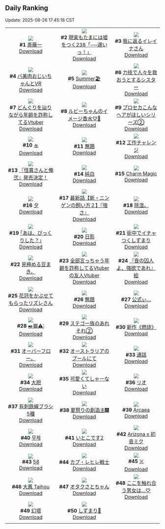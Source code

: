 ## Daily Ranking
Update: 2025-08-26 17:45:18 CST

|      |      |      |
| :----: | :----: | :----: |
| ![](https://i.pixiv.re/c/240x480/img-master/img/2025/08/24/00/00/16/134248262_p0_master1200.jpg)<br>**#1** [斎藤一](https://www.pixiv.net/artworks/134248262)<br>[Download](https://i.pixiv.re/img-original/img/2025/08/24/00/00/16/134248262_p0.jpg) | ![](https://i.pixiv.re/c/240x480/img-master/img/2025/08/24/18/00/38/134275827_p0_master1200.jpg)<br>**#2** [現実もたまには嘘をつく238「──遅いっ！」](https://www.pixiv.net/artworks/134275827)<br>[Download](https://i.pixiv.re/img-original/img/2025/08/24/18/00/38/134275827_p0.jpg) | ![](https://i.pixiv.re/c/240x480/img-master/img/2025/08/24/00/02/35/134248698_p0_master1200.jpg)<br>**#3** [我に返るイレイナさん](https://www.pixiv.net/artworks/134248698)<br>[Download](https://i.pixiv.re/img-original/img/2025/08/24/00/02/35/134248698_p0.png) |
| ![](https://i.pixiv.re/c/240x480/img-master/img/2025/08/25/00/21/33/134294147_p0_master1200.jpg)<br>**#4** [バ美肉おじいちゃんとVR](https://www.pixiv.net/artworks/134294147)<br>[Download](https://i.pixiv.re/img-original/img/2025/08/25/00/21/33/134294147_p0.jpg) | ![](https://i.pixiv.re/c/240x480/img-master/img/2025/08/24/00/33/51/134250195_p0_master1200.jpg)<br>**#5** [Summer🏖️](https://www.pixiv.net/artworks/134250195)<br>[Download](https://i.pixiv.re/img-original/img/2025/08/24/00/33/51/134250195_p0.jpg) | ![](https://i.pixiv.re/c/240x480/img-master/img/2025/08/24/19/14/57/134278925_p0_master1200.jpg)<br>**#6** [力技で人々を救おうとするシスター](https://www.pixiv.net/artworks/134278925)<br>[Download](https://i.pixiv.re/img-original/img/2025/08/24/19/14/57/134278925_p0.jpg) |
| ![](https://i.pixiv.re/c/240x480/img-master/img/2025/08/24/21/03/47/134284010_p0_master1200.jpg)<br>**#7** [どんぐりを辿りながら年齢を詐称してるVtuber](https://www.pixiv.net/artworks/134284010)<br>[Download](https://i.pixiv.re/img-original/img/2025/08/24/21/03/47/134284010_p0.png) | ![](https://i.pixiv.re/c/240x480/img-master/img/2025/08/25/21/59/34/134324704_p0_master1200.jpg)<br>**#8** [ルビーちゃんのイメージ香水♡🍒](https://www.pixiv.net/artworks/134324704)<br>[Download](https://i.pixiv.re/img-original/img/2025/08/25/21/59/34/134324704_p0.jpg) | ![](https://i.pixiv.re/c/240x480/img-master/img/2025/08/25/00/01/11/134292987_p0_master1200.jpg)<br>**#9** [プロセカこんなヘアがほしいシリーズ②](https://www.pixiv.net/artworks/134292987)<br>[Download](https://i.pixiv.re/img-original/img/2025/08/25/00/01/11/134292987_p0.jpg) |
| ![](https://i.pixiv.re/c/240x480/img-master/img/2025/08/24/20/35/21/134282515_p0_master1200.jpg)<br>**#10** [🛸](https://www.pixiv.net/artworks/134282515)<br>[Download](https://i.pixiv.re/img-original/img/2025/08/24/20/35/21/134282515_p0.jpg) | ![](https://i.pixiv.re/c/240x480/img-master/img/2025/08/25/18/19/27/134316046_p0_master1200.jpg)<br>**#11** [無題](https://www.pixiv.net/artworks/134316046)<br>[Download](https://i.pixiv.re/img-original/img/2025/08/25/18/19/27/134316046_p0.jpg) | ![](https://i.pixiv.re/c/240x480/img-master/img/2025/08/25/12/05/25/134307581_p0_master1200.jpg)<br>**#12** [工作チャレンジ](https://www.pixiv.net/artworks/134307581)<br>[Download](https://i.pixiv.re/img-original/img/2025/08/25/12/05/25/134307581_p0.png) |
| ![](https://i.pixiv.re/c/240x480/img-master/img/2025/08/25/21/43/39/134323943_p0_master1200.jpg)<br>**#13** [『怪異さんと俺 弐』発売決定！](https://www.pixiv.net/artworks/134323943)<br>[Download](https://i.pixiv.re/img-original/img/2025/08/25/21/43/39/134323943_p0.jpg) | ![](https://i.pixiv.re/c/240x480/img-master/img/2025/08/25/00/00/14/134292725_p0_master1200.jpg)<br>**#14** [純白](https://www.pixiv.net/artworks/134292725)<br>[Download](https://i.pixiv.re/img-original/img/2025/08/25/00/00/14/134292725_p0.png) | ![](https://i.pixiv.re/c/240x480/img-master/img/2025/08/24/01/15/42/134251724_p0_master1200.jpg)<br>**#15** [Charm Magic](https://www.pixiv.net/artworks/134251724)<br>[Download](https://i.pixiv.re/img-original/img/2025/08/24/01/15/42/134251724_p0.png) |
| ![](https://i.pixiv.re/c/240x480/img-master/img/2025/08/24/12/28/20/134265543_p0_master1200.jpg)<br>**#16** [夕](https://www.pixiv.net/artworks/134265543)<br>[Download](https://i.pixiv.re/img-original/img/2025/08/24/12/28/20/134265543_p0.jpg) | ![](https://i.pixiv.re/c/240x480/img-master/img/2025/08/25/18/24/10/134316172_p0_master1200.jpg)<br>**#17** [最新話【新・ニンゲンの飼い方２】『強さ』](https://www.pixiv.net/artworks/134316172)<br>[Download](https://i.pixiv.re/img-original/img/2025/08/25/18/24/10/134316172_p0.png) | ![](https://i.pixiv.re/c/240x480/img-master/img/2025/08/24/12/05/51/134264494_p0_master1200.jpg)<br>**#18** [除湿。](https://www.pixiv.net/artworks/134264494)<br>[Download](https://i.pixiv.re/img-original/img/2025/08/24/12/05/51/134264494_p0.jpg) |
| ![](https://i.pixiv.re/c/240x480/img-master/img/2025/08/25/17/11/58/134313943_p0_master1200.jpg)<br>**#19** [｢あは、びっくりした？｣](https://www.pixiv.net/artworks/134313943)<br>[Download](https://i.pixiv.re/img-original/img/2025/08/25/17/11/58/134313943_p0.jpg) | ![](https://i.pixiv.re/c/240x480/img-master/img/2025/08/25/00/17/53/134293976_p0_master1200.jpg)<br>**#20** [日影](https://www.pixiv.net/artworks/134293976)<br>[Download](https://i.pixiv.re/img-original/img/2025/08/25/00/17/53/134293976_p0.png) | ![](https://i.pixiv.re/c/240x480/img-master/img/2025/08/24/16/53/24/134273337_p0_master1200.jpg)<br>**#21** [街中でイチャつくしずまり](https://www.pixiv.net/artworks/134273337)<br>[Download](https://i.pixiv.re/img-original/img/2025/08/24/16/53/24/134273337_p0.jpg) |
| ![](https://i.pixiv.re/c/240x480/img-master/img/2025/08/25/03/15/30/134298905_p0_master1200.jpg)<br>**#22** [見極める豆まき。](https://www.pixiv.net/artworks/134298905)<br>[Download](https://i.pixiv.re/img-original/img/2025/08/25/03/15/30/134298905_p0.jpg) | ![](https://i.pixiv.re/c/240x480/img-master/img/2025/08/25/21/19/22/134322857_p0_master1200.jpg)<br>**#23** [全部言っちゃう年齢を詐称してるVtuberの友人Vtuber](https://www.pixiv.net/artworks/134322857)<br>[Download](https://i.pixiv.re/img-original/img/2025/08/25/21/19/22/134322857_p0.png) | ![](https://i.pixiv.re/c/240x480/img-master/img/2025/08/24/00/29/06/134249958_p0_master1200.jpg)<br>**#24** [『音の囚人よ、強欲であれ』絵](https://www.pixiv.net/artworks/134249958)<br>[Download](https://i.pixiv.re/img-original/img/2025/08/24/00/29/06/134249958_p0.png) |
| ![](https://i.pixiv.re/c/240x480/img-master/img/2025/08/24/00/06/04/134248894_p0_master1200.jpg)<br>**#25** [花冠をかぶせてもらったリズレさん](https://www.pixiv.net/artworks/134248894)<br>[Download](https://i.pixiv.re/img-original/img/2025/08/24/00/06/04/134248894_p0.jpg) | ![](https://i.pixiv.re/c/240x480/img-master/img/2025/08/24/08/00/05/134258936_p0_master1200.jpg)<br>**#26** [無題](https://www.pixiv.net/artworks/134258936)<br>[Download](https://i.pixiv.re/img-original/img/2025/08/24/08/00/05/134258936_p0.png) | ![](https://i.pixiv.re/c/240x480/img-master/img/2025/08/24/00/02/34/134248696_p0_master1200.jpg)<br>**#27** [公式ぃ…](https://www.pixiv.net/artworks/134248696)<br>[Download](https://i.pixiv.re/img-original/img/2025/08/24/00/02/34/134248696_p0.jpg) |
| ![](https://i.pixiv.re/c/240x480/img-master/img/2025/08/24/23/13/39/134290461_p0_master1200.jpg)<br>**#28** [✒️🟦⚠️❕](https://www.pixiv.net/artworks/134290461)<br>[Download](https://i.pixiv.re/img-original/img/2025/08/24/23/13/39/134290461_p0.png) | ![](https://i.pixiv.re/c/240x480/img-master/img/2025/08/24/16/12/00/134272095_p0_master1200.jpg)<br>**#29** [ステゴ一族のあれそれ②](https://www.pixiv.net/artworks/134272095)<br>[Download](https://i.pixiv.re/img-original/img/2025/08/24/16/12/00/134272095_p0.png) | ![](https://i.pixiv.re/c/240x480/img-master/img/2025/08/25/01/57/07/134297330_p0_master1200.jpg)<br>**#30** [新作《燃烧》](https://www.pixiv.net/artworks/134297330)<br>[Download](https://i.pixiv.re/img-original/img/2025/08/25/01/57/07/134297330_p0.jpg) |
| ![](https://i.pixiv.re/c/240x480/img-master/img/2025/08/24/17/47/38/134275016_p0_master1200.jpg)<br>**#31** [オーバーフロー。](https://www.pixiv.net/artworks/134275016)<br>[Download](https://i.pixiv.re/img-original/img/2025/08/24/17/47/38/134275016_p0.jpg) | ![](https://i.pixiv.re/c/240x480/img-master/img/2025/08/25/10/46/12/134305954_p0_master1200.jpg)<br>**#32** [オーストラリアのプールにて](https://www.pixiv.net/artworks/134305954)<br>[Download](https://i.pixiv.re/img-original/img/2025/08/25/10/46/12/134305954_p0.jpg) | ![](https://i.pixiv.re/c/240x480/img-master/img/2025/08/24/20/40/53/134282745_p0_master1200.jpg)<br>**#33** [通話](https://www.pixiv.net/artworks/134282745)<br>[Download](https://i.pixiv.re/img-original/img/2025/08/24/20/40/53/134282745_p0.png) |
| ![](https://i.pixiv.re/c/240x480/img-master/img/2025/08/24/13/19/38/134267018_p0_master1200.jpg)<br>**#34** [大胆](https://www.pixiv.net/artworks/134267018)<br>[Download](https://i.pixiv.re/img-original/img/2025/08/24/13/19/38/134267018_p0.png) | ![](https://i.pixiv.re/c/240x480/img-master/img/2025/08/24/00/00/28/134248357_p0_master1200.jpg)<br>**#35** [可愛くてしゃーない](https://www.pixiv.net/artworks/134248357)<br>[Download](https://i.pixiv.re/img-original/img/2025/08/24/00/00/28/134248357_p0.jpg) | ![](https://i.pixiv.re/c/240x480/img-master/img/2025/08/25/00/46/28/134295143_p0_master1200.jpg)<br>**#36** [リオ](https://www.pixiv.net/artworks/134295143)<br>[Download](https://i.pixiv.re/img-original/img/2025/08/25/00/46/28/134295143_p0.png) |
| ![](https://i.pixiv.re/c/240x480/img-master/img/2025/08/24/06/00/18/134257079_p0_master1200.jpg)<br>**#37** [有刺鉄線ブラシ5種](https://www.pixiv.net/artworks/134257079)<br>[Download](https://i.pixiv.re/img-original/img/2025/08/24/06/00/18/134257079_p0.jpg) | ![](https://i.pixiv.re/c/240x480/img-master/img/2025/08/24/12/00/01/134264514_p0_master1200.jpg)<br>**#38** [夏祭りの創造主🎆](https://www.pixiv.net/artworks/134264514)<br>[Download](https://i.pixiv.re/img-original/img/2025/08/24/12/00/01/134264514_p0.png) | ![](https://i.pixiv.re/c/240x480/img-master/img/2025/08/24/00/06/35/134248922_p0_master1200.jpg)<br>**#39** [Arcaea](https://www.pixiv.net/artworks/134248922)<br>[Download](https://i.pixiv.re/img-original/img/2025/08/24/00/06/35/134248922_p0.jpg) |
| ![](https://i.pixiv.re/c/240x480/img-master/img/2025/08/25/01/05/02/134295809_p0_master1200.jpg)<br>**#40** [무제](https://www.pixiv.net/artworks/134295809)<br>[Download](https://i.pixiv.re/img-original/img/2025/08/25/01/05/02/134295809_p0.png) | ![](https://i.pixiv.re/c/240x480/img-master/img/2025/08/24/00/00/19/134248289_p0_master1200.jpg)<br>**#41** [いとこです2](https://www.pixiv.net/artworks/134248289)<br>[Download](https://i.pixiv.re/img-original/img/2025/08/24/00/00/19/134248289_p0.jpg) | ![](https://i.pixiv.re/c/240x480/img-master/img/2025/08/24/00/00/03/134248154_p0_master1200.jpg)<br>**#42** [Arizona x 初音ミク](https://www.pixiv.net/artworks/134248154)<br>[Download](https://i.pixiv.re/img-original/img/2025/08/24/00/00/03/134248154_p0.png) |
| ![](https://i.pixiv.re/c/240x480/img-master/img/2025/08/24/19/11/19/134278788_p0_master1200.jpg)<br>**#43** [58](https://www.pixiv.net/artworks/134278788)<br>[Download](https://i.pixiv.re/img-original/img/2025/08/24/19/11/19/134278788_p0.jpg) | ![](https://i.pixiv.re/c/240x480/img-master/img/2025/08/24/19/12/27/134278830_p0_master1200.jpg)<br>**#44** [カプ・レヒレ戦士](https://www.pixiv.net/artworks/134278830)<br>[Download](https://i.pixiv.re/img-original/img/2025/08/24/19/12/27/134278830_p0.jpg) | ![](https://i.pixiv.re/c/240x480/img-master/img/2025/08/25/01/09/42/134295951_p0_master1200.jpg)<br>**#45** [☠️](https://www.pixiv.net/artworks/134295951)<br>[Download](https://i.pixiv.re/img-original/img/2025/08/25/01/09/42/134295951_p0.jpg) |
| ![](https://i.pixiv.re/c/240x480/img-master/img/2025/08/24/12/17/59/134265284_p0_master1200.jpg)<br>**#46** [大鳳 Taihou](https://www.pixiv.net/artworks/134265284)<br>[Download](https://i.pixiv.re/img-original/img/2025/08/24/12/17/59/134265284_p0.jpg) | ![](https://i.pixiv.re/c/240x480/img-master/img/2025/08/25/22/42/09/134308706_p0_master1200.jpg)<br>**#47** [オタクさとちゃん](https://www.pixiv.net/artworks/134308706)<br>[Download](https://i.pixiv.re/img-original/img/2025/08/25/22/42/09/134308706_p0.png) | ![](https://i.pixiv.re/c/240x480/img-master/img/2025/08/24/15/46/52/134271253_p0_master1200.jpg)<br>**#48** [ここを触れ合う男女は…♡](https://www.pixiv.net/artworks/134271253)<br>[Download](https://i.pixiv.re/img-original/img/2025/08/24/15/46/52/134271253_p0.jpg) |
| ![](https://i.pixiv.re/c/240x480/img-master/img/2025/08/24/13/52/24/134267918_p0_master1200.jpg)<br>**#49** [幻塔](https://www.pixiv.net/artworks/134267918)<br>[Download](https://i.pixiv.re/img-original/img/2025/08/24/13/52/24/134267918_p0.jpg) | ![](https://i.pixiv.re/c/240x480/img-master/img/2025/08/24/00/00/23/134248323_p0_master1200.jpg)<br>**#50** [しずまり🐙](https://www.pixiv.net/artworks/134248323)<br>[Download](https://i.pixiv.re/img-original/img/2025/08/24/00/00/23/134248323_p0.jpg) |
|      |
